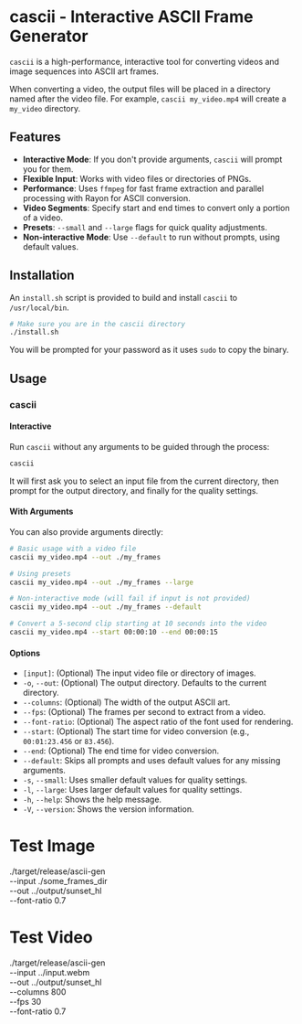# cascii - Interactive ASCII Frame Generator

`cascii` is a high-performance, interactive tool for converting videos and image sequences into ASCII art frames.

When converting a video, the output files will be placed in a directory named after the video file. For example, `cascii my_video.mp4` will create a `my_video` directory.

## Features

- **Interactive Mode**: If you don't provide arguments, `cascii` will prompt you for them.
- **Flexible Input**: Works with video files or directories of PNGs.
- **Performance**: Uses `ffmpeg` for fast frame extraction and parallel processing with Rayon for ASCII conversion.
- **Video Segments**: Specify start and end times to convert only a portion of a video.
- **Presets**: `--small` and `--large` flags for quick quality adjustments.
- **Non-interactive Mode**: Use `--default` to run without prompts, using default values.

## Installation

An `install.sh` script is provided to build and install `cascii` to `/usr/local/bin`.

```bash
# Make sure you are in the cascii directory
./install.sh
```

You will be prompted for your password as it uses `sudo` to copy the binary.

## Usage

### cascii

#### Interactive

Run `cascii` without any arguments to be guided through the process:

```bash
cascii
```

It will first ask you to select an input file from the current directory, then prompt for the output directory, and finally for the quality settings.

#### With Arguments

You can also provide arguments directly:

```bash
# Basic usage with a video file
cascii my_video.mp4 --out ./my_frames

# Using presets
cascii my_video.mp4 --out ./my_frames --large

# Non-interactive mode (will fail if input is not provided)
cascii my_video.mp4 --out ./my_frames --default

# Convert a 5-second clip starting at 10 seconds into the video
cascii my_video.mp4 --start 00:00:10 --end 00:00:15
```

#### Options

- `[input]`: (Optional) The input video file or directory of images.
- `-o`, `--out`: (Optional) The output directory. Defaults to the current directory.
- `--columns`: (Optional) The width of the output ASCII art.
- `--fps`: (Optional) The frames per second to extract from a video.
- `--font-ratio`: (Optional) The aspect ratio of the font used for rendering.
- `--start`: (Optional) The start time for video conversion (e.g., `00:01:23.456` or `83.456`).
- `--end`: (Optional) The end time for video conversion.
- `--default`: Skips all prompts and uses default values for any missing arguments.
- `-s`, `--small`: Uses smaller default values for quality settings.
- `-l`, `--large`: Uses larger default values for quality settings.
- `-h`, `--help`: Shows the help message.
- `-V`, `--version`: Shows the version information.

# Test Image

./target/release/ascii-gen \
  --input ./some_frames_dir \
  --out ../output/sunset_hl \
  --font-ratio 0.7

# Test Video

./target/release/ascii-gen \
  --input ../input.webm \
  --out ../output/sunset_hl \
  --columns 800 \
  --fps 30 \
  --font-ratio 0.7
